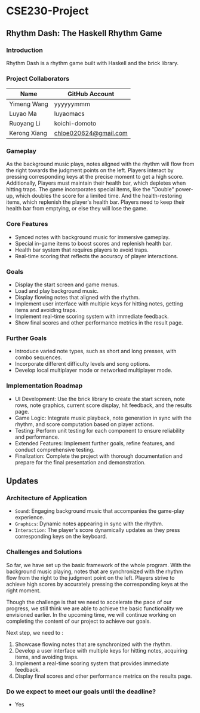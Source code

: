 # CSE230-Project

## Rhythm Dash: The Haskell Rhythm Game
### Introduction
Rhythm Dash is a rhythm game built with Haskell and the brick library.

### Project Collaborators

| Name             | GitHub Account         |
|------------------|------------------------|
| Yimeng Wang      | yyyyyymmm              |
| Luyao Ma         | luyaomacs              |
| Ruoyang Li       | koichi-domoto          |
| Kerong Xiang     | chloe020624@gmail.com  |

### Gameplay
As the background music plays, notes aligned with the rhythm will flow from the right towards the judgment points on the left. Players interact by pressing corresponding keys at the precise moment to get a high score. Additionally, Players must maintain their health bar, which depletes when hitting traps. The game incorporates special items, like the "Double" power-up, which doubles the score for a limited time. And the health-restoring items, which replenish the player's health bar. Players need to keep their health bar from emptying, or else they will lose the game.

### Core Features
- Synced notes with background music for immersive gameplay.
- Special in-game items to boost scores and replenish health bar.
- Health bar system that requires players to avoid traps.
- Real-time scoring that reflects the accuracy of player interactions.

### Goals
- Display the start screen and game menus.
- Load and play background music.
- Display flowing notes that aligned with the rhythm.
- Implement user interface with multiple keys for hitting notes, getting items and avoiding traps.
- Implement real-time scoring system with immediate feedback.
- Show final scores and other performance metrics in the result page.

### Further Goals
- Introduce varied note types, such as short and long presses, with combo sequences.
- Incorporate different difficulty levels and song options.
- Develop local multiplayer mode or networked multiplayer mode.

### Implementation Roadmap
- UI Development: Use the brick library to create the start screen, note rows, note graphics, current score display, hit feedback, and the results page.
- Game Logic: Integrate music playback, note generation in sync with the rhythm, and score computation based on player actions.
- Testing: Perform unit testing for each component to ensure reliability and performance.
- Extended Features: Implement further goals, refine features, and conduct comprehensive testing.
- Finalization: Complete the project with thorough documentation and prepare for the final presentation and demonstration.

## Updates

### Architecture of Application

- `Sound`: Engaging background music that accompanies the game-play experience.
- `Graphics`: Dynamic notes appearing in sync with the rhythm.
- `Interaction`: The player's score dynamically updates as they press corresponding keys on the keyboard.

### Challenges and Solutions

So far, we have set up the basic framework of the whole program. With the background music playing, notes that are synchronized with the rhythm flow from the right to the judgment point on the left. Players strive to achieve high scores by accurately pressing the corresponding keys at the right moment.

Though the challenge is that we need to accelerate the pace of our progress, we still think we are able to achieve the basic functionality we envisioned earlier. In the upcoming time, we will continue working on completing the content of our project to achieve our goals.

Next step, we need to :

1. Showcase flowing notes that are synchronized with the rhythm.
2. Develop a user interface with multiple keys for hitting notes, acquiring items, and avoiding traps.
3. Implement a real-time scoring system that provides immediate feedback.
4. Display final scores and other performance metrics on the results page.

### Do we expect to meet our goals until the deadline?

- Yes